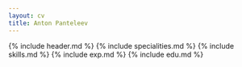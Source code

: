 ```yaml
---
layout: cv
title: Anton Panteleev
---
```

{% include header.md %}
{% include specialities.md %}
{% include skills.md %}
{% include exp.md %}
{% include edu.md %}
<!-- {% include interests.md %} -->